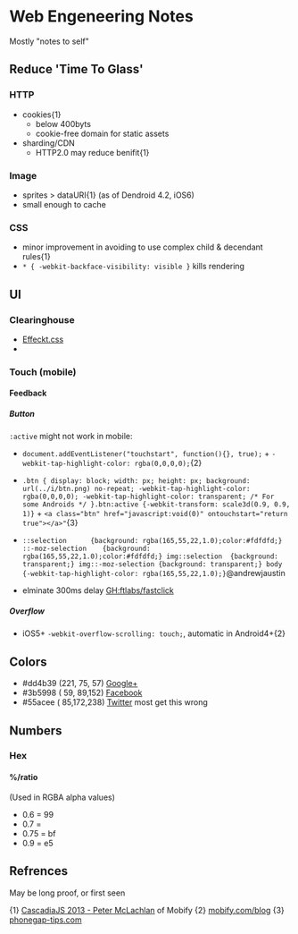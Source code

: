 Web Engeneering Notes
====

Mostly "notes to self"

Reduce 'Time To Glass'
----

### HTTP

- cookies{1}
  - below 400byts
  - cookie-free domain for static assets
- sharding/CDN
  - HTTP2.0 may reduce benifit{1}

### Image

- sprites > dataURI{1} (as of Dendroid 4.2, iOS6)
- small enough to cache
 
### CSS

- minor improvement in avoiding to use complex child & decendant rules{1}
- `* { -webkit-backface-visibility: visible }` kills rendering


UI
----

### Clearinghouse

+ [Effeckt.css](http://h5bp.github.io/Effeckt.css/dist/)
+ 

### Touch (mobile)

#### Feedback

##### Button

`:active` might not work in mobile:
+ `document.addEventListener("touchstart", function(){}, true);` + `-webkit-tap-highlight-color: rgba(0,0,0,0);`{2}
+ `.btn {
  display: block;
  width: px;
  height: px;
  background: url(../i/btn.png) no-repeat;
  -webkit-tap-highlight-color: rgba(0,0,0,0);
  -webkit-tap-highlight-color: transparent; /* For some Androids */
}.btn:active {-webkit-transform: scale3d(0.9, 0.9, 1)}` + `<a class="btn" href="javascript:void(0)" ontouchstart="return true"></a>"`{3}
+ `::selection 	 	{background: rgba(165,55,22,1.0);color:#fdfdfd;}
::-moz-selection 	{background: rgba(165,55,22,1.0);color:#fdfdfd;}
img::selection 	{background: transparent;}
img::-moz-selection {background: transparent;}
body 	{-webkit-tap-highlight-color: rgba(165,55,22,1.0);}`@andrewjaustin

+ elminate 300ms delay [GH:ftlabs/fastclick](https://github.com/ftlabs/fastclick)

##### Overflow

+ iOS5+ `-webkit-overflow-scrolling: touch;`, automatic in Android4+{2}



Colors
----

- #dd4b39 (221, 75, 57) [Google+](https://developers.google.com/+/branding-guidelines)
- #3b5998 ( 59, 89,152) [Facebook](https://www.facebookbrand.com/)
- #55acee ( 85,172,238) [Twitter](https://about.twitter.com/press/brand-assets) most get this wrong

Numbers
----

### Hex

#### %/ratio

(Used in RGBA alpha values)

- 0.6 = 99
- 0.7 =
- 0.75  = bf
- 0.9 = e5


Refrences
----

May be long proof, or first seen

{1} [CascadiaJS 2013 - Peter McLachlan](http://www.youtube.com/watch?feature=player_detailpage&v=GtebW-K2D-8#t=755) of Mobify
{2} [mobify.com/blog](http://www.mobify.com/blog/beginners-guide-to-perceived-performance/)
{3} [phonegap-tips.com](http://phonegap-tips.com/articles/essential-phonegap-css-webkit-tap-highlight-color.html)
